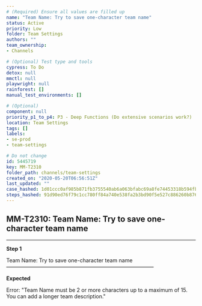 ```yaml
---
# (Required) Ensure all values are filled up
name: "Team Name: Try to save one-character team name"
status: Active
priority: Low
folder: Team Settings
authors: ""
team_ownership: 
- Channels

# (Optional) Test type and tools
cypress: To Do
detox: null
mmctl: null
playwright: null
rainforest: []
manual_test_environments: []

# (Optional)
component: null
priority_p1_to_p4: P3 - Deep Functions (Do extensive scenarios work?)
location: Team Settings
tags: []
labels: 
- se-prod
- team-settings

# Do not change
id: 5445719
key: MM-T2310
folder_path: channels/team-settings
created_on: "2020-05-20T06:56:51Z"
last_updated: ""
case_hashed: 1d01ccc0af985b871fb3755540ab6a063bfabc69a8fe74453318b594fbed393ba94aba2af80065c4073a357baed32e3f
steps_hashed: 91d90ed76f79c1cc780ff84a740e538fa2b3bd90f5e527c886260b876552155a1fef7b7cda2c90ce5dd644ec63d3e923
---
```


## MM-T2310: Team Name: Try to save one-character team name

---

**Step 1**

Team Name: Try to save one-character team name\
————————————————————————————

**Expected**

Error: "Team Name must be 2 or more characters up to a maximum of 15. You can add a longer team description."
